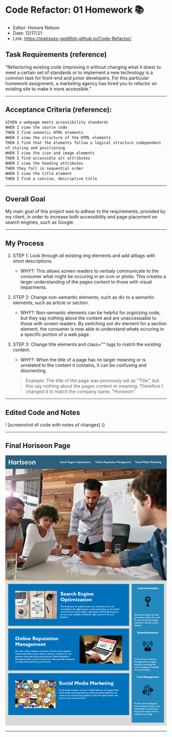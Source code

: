 # Code Refactor: 01 Homework 📚
* Editor: Honore Nelson
* Date: 12/17/21
* Link: https://matisses-goldfish.github.io/Code-Refactor/

## Task Requirements (reference)
"Refactoring existing code (improving it without changing what it does) to meet a certain set of standards or to implement a new technology is a common task for front-end and junior developers. For this particular homework assignment, a marketing agency has hired you to refactor an existing site to make it more accessible."

----

## Acceptance Criteria (reference):

```
GIVEN a webpage meets accessibility standards
WHEN I view the source code
THEN I find semantic HTML elements
WHEN I view the structure of the HTML elements
THEN I find that the elements follow a logical structure independent of styling and positioning
WHEN I view the icon and image elements
THEN I find accessible alt attributes
WHEN I view the heading attributes
THEN they fall in sequential order
WHEN I view the title element
THEN I find a concise, descriptive title
```
---
## Overall Goal
My main goal of this project was to adhear to the requirements, provided by my client, in order to increase both accessibility and page placement on search engines, such as Google. 

---

## My Process 

1. STEP 1: Look through all existing img elements and add alttags with short descriptions. 
    * WHY?: This allows screen readers to verbaly communicate to the consumer what might be occuring in an icon or photo. This creates a larger understanding of the pages content to those with visual imparments. 



2. STEP 2: Change non-semantic elements, such as div to a semantic elements, such as article or section.
    * WHY?: Non-semantic elements can be helpful for orginizing code, but they say nothing about the content and are unaccessiable to those with screen readers. By switching out div element for a section element, the consumer is now able to understand whats occuring in a specific portion of a web page. 



3. STEP 3: Change title elements and class="" tags to match the existing content. 
    * WHY?: When the title of a page has no larger meaning or is unrelated to the content it contains, it can be confusing and disorienting. 

    > Example: The title of the page was previously set as "Title", but this say nothing about the pages content or meaning. Therefore I changed it to match the company name, "Horiseon".

----
## Edited Code and Notes
! [screenshot of code with notes of changes] ()

---
## Final Horiseon Page
![Complete Horiseon Page](images/01-html-css-git-homework-demo.png)

---

